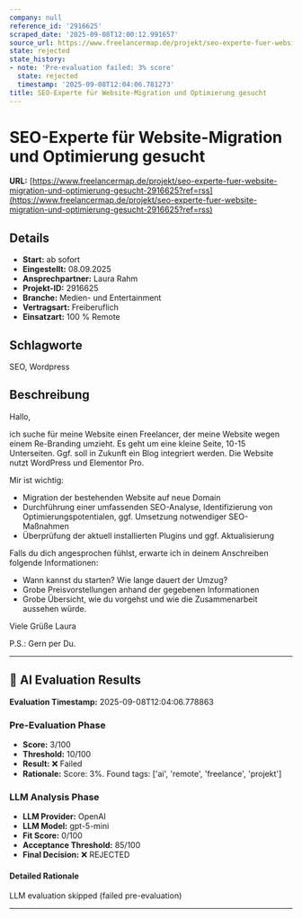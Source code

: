 ```yaml
---
company: null
reference_id: '2916625'
scraped_date: '2025-09-08T12:00:12.991657'
source_url: https://www.freelancermap.de/projekt/seo-experte-fuer-website-migration-und-optimierung-gesucht-2916625?ref=rss
state: rejected
state_history:
- note: 'Pre-evaluation failed: 3% score'
  state: rejected
  timestamp: '2025-09-08T12:04:06.781273'
title: SEO-Experte für Website-Migration und Optimierung gesucht
---
```



# SEO-Experte für Website-Migration und Optimierung gesucht
**URL:** [https://www.freelancermap.de/projekt/seo-experte-fuer-website-migration-und-optimierung-gesucht-2916625?ref=rss](https://www.freelancermap.de/projekt/seo-experte-fuer-website-migration-und-optimierung-gesucht-2916625?ref=rss)
## Details
- **Start:** ab sofort
- **Eingestellt:** 08.09.2025
- **Ansprechpartner:** Laura Rahm
- **Projekt-ID:** 2916625
- **Branche:** Medien- und Entertainment
- **Vertragsart:** Freiberuflich
- **Einsatzart:** 100
                                                % Remote

## Schlagworte
SEO, Wordpress

## Beschreibung
Hallo,

ich suche für meine Website einen Freelancer, der meine Website wegen einem Re-Branding umzieht. Es geht um eine kleine Seite, 10-15 Unterseiten. Ggf. soll in Zukunft ein Blog integriert werden. Die Website nutzt WordPress und Elementor Pro.

Mir ist wichtig:
- Migration der bestehenden Website auf neue Domain
- Durchführung einer umfassenden SEO-Analyse, Identifizierung von Optimierungspotentialen, ggf. Umsetzung notwendiger SEO-Maßnahmen
- Überprüfung der aktuell installierten Plugins und ggf. Aktualisierung

Falls du dich angesprochen fühlst, erwarte ich in deinem Anschreiben folgende Informationen:
- Wann kannst du starten? Wie lange dauert der Umzug?
- Grobe Preisvorstellungen anhand der gegebenen Informationen
- Grobe Übersicht, wie du vorgehst und wie die Zusammenarbeit aussehen würde.

Viele Grüße
Laura

P.S.: Gern per Du.

---

## 🤖 AI Evaluation Results

**Evaluation Timestamp:** 2025-09-08T12:04:06.778863

### Pre-Evaluation Phase
- **Score:** 3/100
- **Threshold:** 10/100
- **Result:** ❌ Failed
- **Rationale:** Score: 3%. Found tags: ['ai', 'remote', 'freelance', 'projekt']

### LLM Analysis Phase
- **LLM Provider:** OpenAI
- **LLM Model:** gpt-5-mini
- **Fit Score:** 0/100
- **Acceptance Threshold:** 85/100
- **Final Decision:** ❌ REJECTED

#### Detailed Rationale
LLM evaluation skipped (failed pre-evaluation)

---

